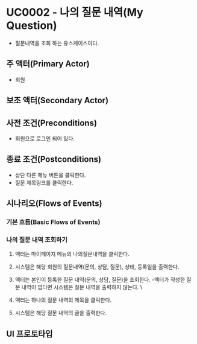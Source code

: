# UC0002 - 나의 질문 내역(My Question)
 - 질문내역을 조회 하는 유스케이스이다.
 
## 주 액터(Primary Actor)
 - 회원
 
## 보조 액터(Secondary Actor)
 

## 사전 조건(Preconditions)
 - 회원으로 로그인 되어 있다.

## 종료 조건(Postconditions)
 - 상단 다른 메뉴 버튼을 클릭한다.
 - 질문 제목링크를 클릭한다.


## 시나리오(Flows of Events)

### 기본 흐름(Basic Flows of Events)

### 나의 질문 내역 조회하기
 1. 액터는 마이페이지 메뉴의 나의질문내역을 클릭한다.
 
 2. 시스템은 해당 회원의 질문내역(문의, 상담, 질문), 상태, 등록일을 출력한다.

 3. 액터는 본인이 등록한 질문 내역(문의, 상담, 질문)을 조회한다.
   -액터가 작성한 질문 내역이 없다면 시스템은 질문 내역을 출력하지 않는다. \

 4. 액터는 하나의 질문 내역의 제목을 클릭한다.

 5. 시스템은 해당 질문 내역의 글을 출력한다.




## UI 프로토타입

